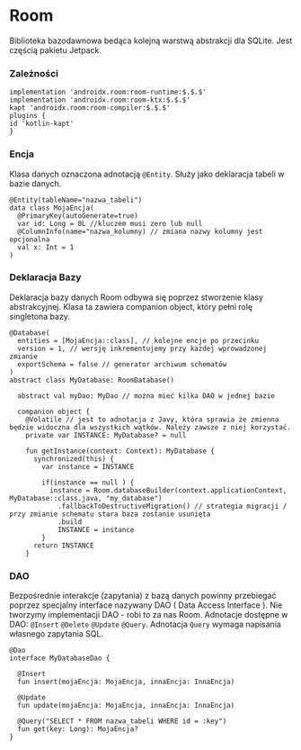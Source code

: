 # Room
Biblioteka bazodawnowa bedąca kolejną warstwą abstrakcji dla SQLite. Jest częścią pakietu Jetpack.

### Zależności
```
implementation 'androidx.room:room-runtime:$.$.$'
implementation 'androidx.room:room-ktx:$.$.$'
kapt 'androidx.room:room-compiler:$.$.$'
plugins {
id 'kotlin-kapt'
}
```

### Encja
Klasa danych oznaczona adnotacją `@Entity`. Służy jako deklaracja tabeli w bazie danych.


```
@Entity(tableName="nazwa_tabeli")
data class MojaEncja(
  @PrimaryKey(autoGenerate=true)
  var id: Long = 0L //kluczem musi zero lub null
  @ColumnInfo(name="nazwa_kolumny) // zmiana nazwy kolumny jest opcjonalna
  val x: Int = 1
)
```

### Deklaracja Bazy
Deklaracja bazy danych Room odbywa się poprzez stworzenie klasy abstrakcyjnej. Klasa ta zawiera companion object, który pełni rolę singletona bazy.

```
@Database(
  entities = [MojaEncja::class], // kolejne encje po przecinku
  version = 1, // wersję inkrementujemy przy każdej wprowadzonej zmianie
  exportSchema = false // generator archiwum schematów
)
abstract class MyDatabase: RoomDatabase()

  abstract val myDao: MyDao // można mieć kilka DAO w jednej bazie
  
  companion object {
    @Volatile // jest to adnotacja z Javy, która sprawia że zmienna będzie widoczna dla wszystkich wątków. Należy zawsze z niej korzystać.
    private var INSTANCE: MyDatabase? = null
    
    fun getInstance(context: Context): MyDatabase {
      synchronized(this) {
        var instance = INSTANCE
        
        if(instance == null ) {
          instance = Room.databaseBuilder(context.applicationContext, MyDatabase::class.java, "my_database")
            .fallbackToDestructiveMigration() // strategia migracji / przy zmianie schematu stara baza zostanie usunięta
            .build
            INSTANCE = instance 
        }
      return INSTANCE
    }
```
        
  

### DAO
Bezpośrednie interakcje (zapytania) z bazą danych powinny przebiegać poprzez specjalny interface nazywany DAO ( Data Access Interface ). Nie tworzymy implementacji DAO - robi to za nas Room.
Adnotacje dostępne w DAO: `@Insert` `@Delete` `@Update` `@Query`. Adnotacja `Query` wymaga napisania własnego zapytania SQL.

```
@Dao
interface MyDatabaseDao {
  
  @Insert
  fun insert(mojaEncja: MojaEncja, innaEncja: InnaEncja)
  
  @Update
  fun update(mojaEncja: MojaEncja, innaEncja: InnaEncja)
  
  @Query("SELECT * FROM nazwa_tabeli WHERE id = :key")
  fun get(key: Long): MojaEncja?
}
```
 
